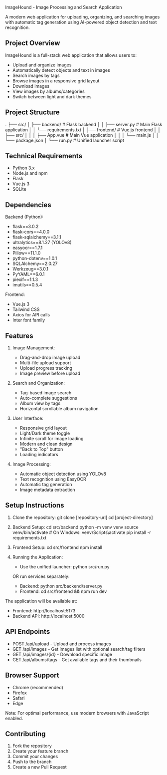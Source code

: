 ImageHound - Image Processing and Search Application

A modern web application for uploading, organizing, and searching images with automatic tag generation using AI-powered object detection and text recognition.

Project Overview
--------------
ImageHound is a full-stack web application that allows users to:
- Upload and organize images
- Automatically detect objects and text in images
- Search images by tags
- Browse images in a responsive grid layout
- Download images
- View images by albums/categories
- Switch between light and dark themes

Project Structure
---------------

.
├── src/
│   ├── backend/           # Flask backend
│   │   ├── server.py     # Main Flask application
│   │   └── requirements.txt
│   ├── frontend/         # Vue.js frontend
│   │   ├── src/
│   │   │   ├── App.vue  # Main Vue application
│   │   │   └── main.js
│   │   └── package.json
│   └── run.py           # Unified launcher script

Technical Requirements
--------------------
- Python 3.x
- Node.js and npm
- Flask
- Vue.js 3
- SQLite

Dependencies
-----------
Backend (Python):
- flask==3.0.2
- flask-cors==4.0.0
- flask-sqlalchemy==3.1.1
- ultralytics==8.1.27 (YOLOv8)
- easyocr==1.7.1
- Pillow==11.1.0
- python-dotenv==1.0.1
- SQLAlchemy==2.0.27
- Werkzeug==3.0.1
- PyYAML==6.0.1
- piexif==1.1.3
- imutils==0.5.4

Frontend:
- Vue.js 3
- Tailwind CSS
- Axios for API calls
- Inter font family

Features
--------
1. Image Management:
   - Drag-and-drop image upload
   - Multi-file upload support
   - Upload progress tracking
   - Image preview before upload

2. Search and Organization:
   - Tag-based image search
   - Auto-complete suggestions
   - Album view by tags
   - Horizontal scrollable album navigation

3. User Interface:
   - Responsive grid layout
   - Light/Dark theme toggle
   - Infinite scroll for image loading
   - Modern and clean design
   - "Back to Top" button
   - Loading indicators

4. Image Processing:
   - Automatic object detection using YOLOv8
   - Text recognition using EasyOCR
   - Automatic tag generation
   - Image metadata extraction

Setup Instructions
----------------

1. Clone the repository:
   git clone [repository-url]
   cd [project-directory]

2. Backend Setup:
   cd src/backend
   python -m venv venv
   source venv/bin/activate  # On Windows: venv\Scripts\activate
   pip install -r requirements.txt

3. Frontend Setup:
   cd src/frontend
   npm install

4. Running the Application:
   - Use the unified launcher:
     python src/run.py
   
   OR run services separately:
   - Backend: python src/backend/server.py
   - Frontend: cd src/frontend && npm run dev

The application will be available at:
- Frontend: http://localhost:5173
- Backend API: http://localhost:5000

API Endpoints
------------
- POST /api/upload - Upload and process images
- GET /api/images - Get images list with optional search/tag filters
- GET /api/images/{id} - Download specific image
- GET /api/albums/tags - Get available tags and their thumbnails

Browser Support
-------------
- Chrome (recommended)
- Firefox
- Safari
- Edge

Note: For optimal performance, use modern browsers with JavaScript enabled.

Contributing
-----------
1. Fork the repository
2. Create your feature branch
3. Commit your changes
4. Push to the branch
5. Create a new Pull Request 